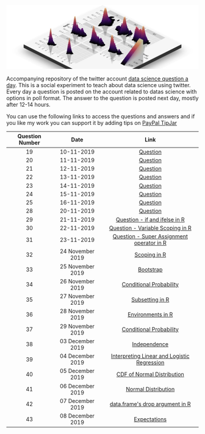 ![](logo.png)

Accompanying repository of the twitter account [data science question a day](https://twitter.com/data_question). This is a social experiment to teach about data science using twitter. Every day a question is posted on the account related to datas science with options in poll format. The answer to the question is posted next day, mostly after 12-14 hours.

You can use the following links to access the questions and answers and if you like my work you can support it by adding tips on <a href='https://www.paypal.me/mohit2013'>PayPal TipJar</a>

| Question Number | Date | Link |
| :---: | :---: | :---: |
| 19 | 10-11-2019 | [Question](https://mohit2152sharma.github.io/Data-Science-Question-A-Day/questions/10112019_19_R/10112019_19_R.html) |
| 20 | 11-11-2019 | [Question](https://mohit2152sharma.github.io/Data-Science-Question-A-Day/questions/11112019_20_DS/11112019_20_DS.html) |
| 21 | 12-11-2019 | [Question](https://mohit2152sharma.github.io/Data-Science-Question-A-Day/questions/12112019_21_DS/12112019_21_DS.html) |
| 22 | 13-11-2019 | [Question](https://mohit2152sharma.github.io/Data-Science-Question-A-Day/questions/13112019_22_R/13112019_22_R.html) |
| 23 | 14-11-2019 | [Question](https://mohit2152sharma.github.io/Data-Science-Question-A-Day/questions/14112019_23_DS/14112019_23_DS.html) |
| 24 | 15-11-2019 | [Question](https://mohit2152sharma.github.io/Data-Science-Question-A-Day/questions/15112019_24_R/15112019_24_R.html) |
| 25 | 16-11-2019 | [Question](https://mohit2152sharma.github.io/Data-Science-Question-A-Day/questions/16112019_25_R/16112019_25_R.html) |
| 28 | 20-11-2019 | [Question](https://mohit2152sharma.github.io/Data-Science-Question-A-Day/questions/20112019_28_R/20112019_28_R.html) |
| 29 | 21-11-2019 | [Question - if and ifelse in R](https://mohit2152sharma.github.io/Data-Science-Question-A-Day/questions/21112019_29_R/21112019_29_R.html) |
| 30 | 22-11-2019 | [Question - Variable Scoping in R](https://mohit2152sharma.github.io/Data-Science-Question-A-Day/questions/22112019_29_R/22112019_30_R.html) |
| 31 | 23-11-2019 | [Question - Super Assignment operator in R](https://mohit2152sharma.github.io/Data-Science-Question-A-Day/questions/23112019_31_R/23112019_31_R.html) |
| 32 | 24 November 2019 | [Scoping in R](https://mohit2152sharma.github.io/Data-Science-Question-A-Day/questions/24112019_R/24112019_R.html) |
| 33 | 25 November 2019 | [Bootstrap](https://mohit2152sharma.github.io/Data-Science-Question-A-Day/questions/25112019_DS/25112019_DS.html) |
| 34 | 26 November 2019 | [Conditional Probability](https://mohit2152sharma.github.io/Data-Science-Question-A-Day/questions/26112019_DS/26112019_DS.html) |
| 35 | 27 November 2019 | [Subsetting in R](https://mohit2152sharma.github.io/Data-Science-Question-A-Day/questions/27112019_R/27112019_R.html) |
| 36 | 28 November 2019 | [Environments in R](https://mohit2152sharma.github.io/Data-Science-Question-A-Day/questions/28112019_R/28112019_R.html) |
| 37 | 29 November 2019 | [Conditional Probability](https://mohit2152sharma.github.io/Data-Science-Question-A-Day/questions/29112019_DS/29112019_DS.html) |
| 38 | 03 December 2019 | [Independence](https://mohit2152sharma.github.io/Data-Science-Question-A-Day/questions/03122019_DS/03122019_DS.html) |
| 39 | 04 December 2019 | [Interpreting Linear and Logistic Regression](https://mohit2152sharma.github.io/Data-Science-Question-A-Day/questions/04122019_DS/04122019_DS.html) |
| 40 | 05 December 2019 | [CDF of Normal Distribution](https://mohit2152sharma.github.io/Data-Science-Question-A-Day/questions/05122019_DS/05122019_DS.html) |
| 41 | 06 December 2019 | [Normal Distribution](https://mohit2152sharma.github.io/Data-Science-Question-A-Day/questions/06122019_DS/06122019_DS.html) |
| 42 | 07 December 2019 | [data.frame's drop argument in R](https://mohit2152sharma.github.io/Data-Science-Question-A-Day/questions/07122019_R/07122019_R.html) |
| 43 | 08 December 2019 | [Expectations](https://mohit2152sharma.github.io/Data-Science-Question-A-Day/questions/08122019_DS/08122019_DS.html) |